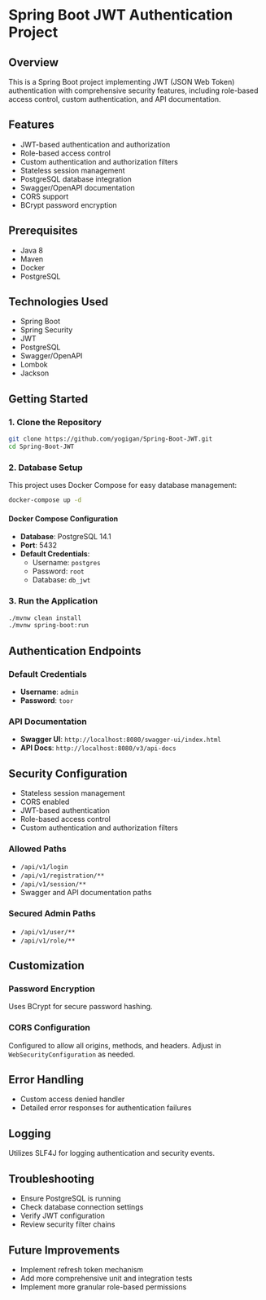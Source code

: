 # Spring Boot JWT Authentication Project

## Overview
This is a Spring Boot project implementing JWT (JSON Web Token) authentication with comprehensive security features, including role-based access control, custom authentication, and API documentation.

## Features
- JWT-based authentication and authorization
- Role-based access control
- Custom authentication and authorization filters
- Stateless session management
- PostgreSQL database integration
- Swagger/OpenAPI documentation
- CORS support
- BCrypt password encryption

## Prerequisites
- Java 8
- Maven
- Docker
- PostgreSQL

## Technologies Used
- Spring Boot
- Spring Security
- JWT
- PostgreSQL
- Swagger/OpenAPI
- Lombok
- Jackson

## Getting Started

### 1. Clone the Repository
```bash
git clone https://github.com/yogigan/Spring-Boot-JWT.git
cd Spring-Boot-JWT
```

### 2. Database Setup
This project uses Docker Compose for easy database management:

```bash
docker-compose up -d
```

#### Docker Compose Configuration
- **Database**: PostgreSQL 14.1
- **Port**: 5432
- **Default Credentials**:
  - Username: `postgres`
  - Password: `root`
  - Database: `db_jwt`

### 3. Run the Application
```bash
./mvnw clean install
./mvnw spring-boot:run
```

## Authentication Endpoints

### Default Credentials
- **Username**: `admin`
- **Password**: `toor`

### API Documentation
- **Swagger UI**: `http://localhost:8080/swagger-ui/index.html`
- **API Docs**: `http://localhost:8080/v3/api-docs`

## Security Configuration
- Stateless session management
- CORS enabled
- JWT-based authentication
- Role-based access control
- Custom authentication and authorization filters

### Allowed Paths
- `/api/v1/login`
- `/api/v1/registration/**`
- `/api/v1/session/**`
- Swagger and API documentation paths

### Secured Admin Paths
- `/api/v1/user/**`
- `/api/v1/role/**`

## Customization

### Password Encryption
Uses BCrypt for secure password hashing.

### CORS Configuration
Configured to allow all origins, methods, and headers. Adjust in `WebSecurityConfiguration` as needed.

## Error Handling
- Custom access denied handler
- Detailed error responses for authentication failures

## Logging
Utilizes SLF4J for logging authentication and security events.

## Troubleshooting
- Ensure PostgreSQL is running
- Check database connection settings
- Verify JWT configuration
- Review security filter chains

## Future Improvements
- Implement refresh token mechanism
- Add more comprehensive unit and integration tests
- Implement more granular role-based permissions
